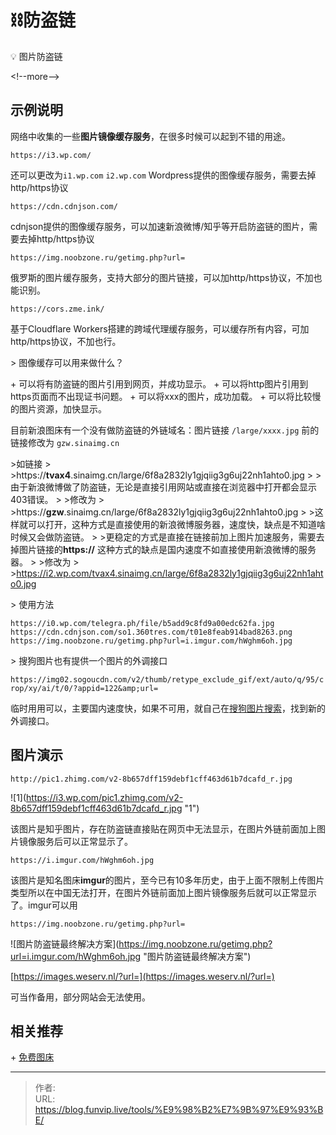 # ⛓️防盗链




💡 图片防盗链

&lt;!--more--&gt;

## 示例说明

网络中收集的一些**图片镜像缓存服务**，在很多时候可以起到不错的用途。

```auto
https://i3.wp.com/  
```

还可以更改为`i1.wp.com` `i2.wp.com` Wordpress提供的图像缓存服务，需要去掉http/https协议

```auto
https://cdn.cdnjson.com/
```

cdnjson提供的图像缓存服务，可以加速新浪微博/知乎等开启防盗链的图片，需要去掉http/https协议

```auto
https://img.noobzone.ru/getimg.php?url=
```

俄罗斯的图片缓存服务，支持大部分的图片链接，可以加http/https协议，不加也能识别。

```auto
https://cors.zme.ink/
```

基于Cloudflare Workers搭建的跨域代理缓存服务，可以缓存所有内容，可加http/https协议，不加也行。

&gt; 图像缓存可以用来做什么？

&#43;   可以将有防盗链的图片引用到网页，并成功显示。
&#43;   可以将http图片引用到https页面而不出现证书问题。
&#43;   可以将xxx的图片，成功加载。
&#43;   可以将比较慢的图片资源，加快显示。

目前新浪图床有一个没有做防盗链的外链域名：图片链接 `/large/xxxx.jpg` 前的链接修改为 `gzw.sinaimg.cn` 

&gt;如链接
&gt;
&gt;https://**tvax4**.sinaimg.cn/large/6f8a2832ly1gjqiig3g6uj22nh1ahto0.jpg
&gt;
&gt;由于新浪微博做了防盗链，无论是直接引用网站或直接在浏览器中打开都会显示403错误。
&gt;
&gt;修改为
&gt;
&gt;https://**gzw**.sinaimg.cn/large/6f8a2832ly1gjqiig3g6uj22nh1ahto0.jpg
&gt;
&gt;这样就可以打开，这种方式是直接使用的新浪微博服务器，速度快，缺点是不知道啥时候又会做防盗链。
&gt;
&gt;更稳定的方式是直接在链接前加上图片加速服务，需要去掉图片链接的**https://** 这种方式的缺点是国内速度不如直接使用新浪微博的服务器。
&gt;
&gt;修改为
&gt;
&gt;https://i2.wp.com/tvax4.sinaimg.cn/large/6f8a2832ly1gjqiig3g6uj22nh1ahto0.jpg

&gt; 使用方法

```auto
https://i0.wp.com/telegra.ph/file/b5add9c8fd9a00edc62fa.jpg
https://cdn.cdnjson.com/so1.360tres.com/t01e8feab914bad8263.png
https://img.noobzone.ru/getimg.php?url=i.imgur.com/hWghm6oh.jpg
```

&gt; 搜狗图片也有提供一个图片的外调接口

`https://img02.sogoucdn.com/v2/thumb/retype_exclude_gif/ext/auto/q/95/crop/xy/ai/t/0/?appid=122&amp;url=`

临时用用可以，主要国内速度快，如果不可用，就自己在[搜狗图片搜索](https://pic.sogou.com/)，找到新的外调接口。

## 图片演示

```auto
http://pic1.zhimg.com/v2-8b657dff159debf1cff463d61b7dcafd_r.jpg
```

![1](https://i3.wp.com/pic1.zhimg.com/v2-8b657dff159debf1cff463d61b7dcafd_r.jpg &#34;1&#34;)

该图片是知乎图片，存在防盗链直接贴在网页中无法显示，在图片外链前面加上图片镜像服务后可以正常显示了。

```auto
https://i.imgur.com/hWghm6oh.jpg
```

该图片是知名图床**imgur**的图片，至今已有10多年历史，由于上面不限制上传图片类型所以在中国无法打开，在图片外链前面加上图片镜像服务后就可以正常显示了。imgur可以用

```auto
https://img.noobzone.ru/getimg.php?url=
```

![图片防盗链最终解决方案](https://img.noobzone.ru/getimg.php?url=i.imgur.com/hWghm6oh.jpg &#34;图片防盗链最终解决方案&#34;)

[https://images.weserv.nl/?url=](https://images.weserv.nl/?url=)

可当作备用，部分网站会无法使用。

## 相关推荐

&#43;   [免费图床](/tools/图片空间/)


---

> 作者:   
> URL: https://blog.funvip.live/tools/%E9%98%B2%E7%9B%97%E9%93%BE/  

